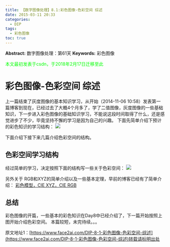 ```yaml
---
title: 【数字图像处理】8.1:彩色图像-色彩空间 综述
date: 2015-03-11 20:33
categories:
  - DIP
tags:
  - 彩色图像
toc: true
---
```

**Abstract:** 数字图像处理：第61天
**Keywords:** 彩色图像
<!--more-->
<font color="00FF00">本文最初发表于csdn，于2018年2月17日迁移至此</font>
# 彩色图像-色彩空间 综述
上一篇结束了灰度图像的基本知识学习，从开始（2014-11-06 10:58）发表第一篇博客到现在，已经过去了大概4个月多了，学了二值图像，灰度图像的一些基础知识，下一步进入彩色图像的基础知识学习，不能说这段时间取得了什么，还是感觉进步了不少，毕竟坚持不懈的学习是因为自己的兴趣。
下面先简单介绍下预计的彩色知识的学习结构：
![](https://tony4ai-1251394096.cos.ap-hongkong.myqcloud.com/blog_images/DIP-8-1-彩色图像-色彩空间-综述/20150311202804085.jpeg)

下面介绍下接下来几篇介绍色彩空间的结构。
## 色彩空间学习结构
经过简单的学习，决定按照下面的结构写一些关于色彩空间：
![](https://tony4ai-1251394096.cos.ap-hongkong.myqcloud.com/blog_images/DIP-8-1-彩色图像-色彩空间-综述/20150312135844944.jpeg)

另外关于 RGB和XYZ的简单介绍以及一些基本定理，早前的博客已经有了简单介绍：
[彩色模型，CIE XYZ，CIE RGB](http://blog.csdn.net/tonyshengtan/article/details/42041987)
## 总结
彩色图像的开篇，一些基本的彩色知识在Day8中已经介绍了，下一篇开始按照上图开始介绍色彩空间。
本篇较短，未完待续。。。





原文地址1：[https://www.face2ai.com/DIP-8-1-彩色图像-色彩空间-综述](https://www.face2ai.com/DIP-8-1-彩色图像-色彩空间-综述)转载请标明出处
